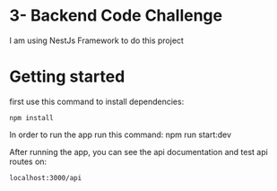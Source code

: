 # 3- Backend Code Challenge

I am using NestJs Framework to do this project


# Getting started


first use this command to install dependencies:

	npm install

In order to run the app run this command: 
	npm run start:dev

After running the app, you can see the api documentation and test api routes on:

	localhost:3000/api


<!-- For run the e2e test suits use this command: 

	npm run test:e2e -->

